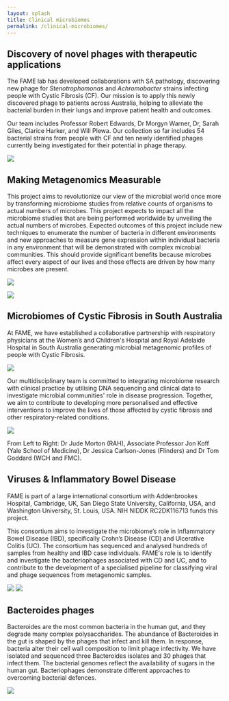 ```yaml
---
layout: splash
title: Clinical microbiomes
permalink: /clinical-microbiomes/
---
```


## Discovery of novel phages with therapeutic applications

The FAME lab has developed collaborations with SA pathology, discovering new phage for *Stenotrophomonas* and *Achromobacter* strains infecting people with Cystic Fibrosis (CF). Our mission is to apply this newly discovered phage to patients across Australia, helping to alleviate the bacterial burden in their lungs and improve patient health and outcomes.

Our team includes Professor Robert Edwards, Dr Morgyn Warner, Dr, Sarah Giles, Clarice Harker, and Will Plewa. Our collection so far includes 54 bacterial strains from people with CF and ten newly identified phages currently being investigated for their potential in phage therapy.

![](/assets/images/phage1.jpg)

## Making Metagenomics Measurable

This project aims to revolutionize our view of the microbial world once more by transforming microbiome studies from relative counts of organisms to actual numbers of microbes. This project expects to impact all the microbiome studies that are being performed worldwide by unveiling the actual numbers of microbes. Expected outcomes of this project include new techniques to enumerate the number of bacteria in different environments and new approaches to measure gene expression within individual bacteria in any environment that will be demonstrated with complex microbial communities. This should provide significant benefits because microbes affect every aspect of our lives and those effects are driven by how many microbes are present.

![](/assets/images/dp1.png)

![](/assets/images/dp3.png)

## Microbiomes of Cystic Fibrosis in South Australia

At FAME, we have established a collaborative partnership with respiratory physicians at the Women’s and Children's 
Hospital and Royal Adelaide Hospital in South Australia generating microbial metagenomic profiles of people with 
Cystic Fibrosis.

![](/assets/images/cfjess.jpg)

Our multidisciplinary team is committed to integrating microbiome research with clinical practice 
by utilising DNA sequencing and clinical data to investigate microbial communities' role in disease progression. 
Together, we aim to contribute to developing more personalised and effective interventions to improve the lives 
of those affected by cystic fibrosis and other respiratory-related conditions.

![](/assets/images/CF-projects.jpg)

From Left to Right: Dr Jude Morton (RAH), Associate Professor Jon Koff (Yale School of Medicine), Dr Jessica  Carlson-Jones (Flinders) and Dr Tom Goddard (WCH and FMC).

## Viruses & Inflammatory Bowel Disease

FAME is part of a large international consortium with Addenbrookes Hospital, Cambridge, UK, San Diego State University, California, USA, and Washington University, St. Louis, USA. NIH NIDDK RC2DK116713 funds this project. 

This consortium aims to investigate the microbiome’s role in Inflammatory Bowel Disease (IBD), specifically Crohn’s Disease (CD) and Ulcerative Colitis (UC). The consortium has sequenced and analysed hundreds of samples from healthy and IBD case individuals. FAME's role is to identify and investigate the bacteriophages associated with CD and UC, and to contribute to the development of a specialised pipeline for classifying viral and phage sequences from metagenomic samples.

![](/assets/images/giles.jpg)
![](/assets/images/phage3.jpg)

## Bacteroides phages

Bacteroides are the most common bacteria in the human gut, and they degrade many complex polysaccharides. The abundance of Bacteroides in the gut is shaped by the phages that infect and kill them. In response, bacteria alter their cell wall composition to limit phage infectivity. We have isolated and sequenced three Bacteroides isolates and 30 phages that infect them. The bacterial genomes reflect the availability of sugars in the human gut. Bacteriophages demonstrate different approaches to overcoming bacterial defences. 

![](/assets/images/phage4.png)



